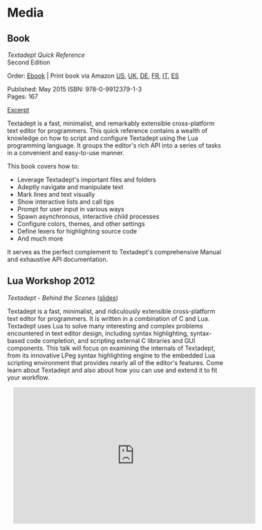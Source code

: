 # Media

## Book

<div style="float: left; margin: 0 1em 0 1em;">
  <a href="book/ta_quickref.png">
    <img src="book/ta_quickref_small.png" alt="" style="border-width: 1px;"/>
  </a>
</div>

*Textadept Quick Reference*<br/>
Second Edition

Order: [Ebook][] | Print book via Amazon [US][], [UK][], [DE][], [FR][], [IT][],
[ES][]

Published: May 2015
ISBN: 978-0-9912379-1-3<br/>
Pages: 167

[Excerpt][]

Textadept is a fast, minimalist, and remarkably extensible cross-platform text
editor for programmers. This quick reference contains a wealth of knowledge on
how to script and configure Textadept using the Lua programming language. It
groups the editor's rich API into a series of tasks in a convenient and
easy-to-use manner.

This book covers how to:

* Leverage Textadept's important files and folders
* Adeptly navigate and manipulate text
* Mark lines and text visually
* Show interactive lists and call tips
* Prompt for user input in various ways
* Spawn asynchronous, interactive child processes
* Configure colors, themes, and other settings
* Define lexers for highlighting source code
* And much more

It serves as the perfect complement to Textadept's comprehensive Manual and
exhaustive API documentation.

[Ebook]: http://gum.co/textadept2_ebook
[US]: http://www.amazon.com/Textadept-Quick-Reference-Mitchell/dp/0991237919/
[UK]: http://www.amazon.co.uk/Textadept-Quick-Reference-Mitchell/dp/0991237919/
[DE]: http://www.amazon.de/Textadept-Quick-Reference-Mitchell/dp/0991237919/
[FR]: http://www.amazon.fr/Textadept-Quick-Reference-Mitchell/dp/0991237919/
[IT]: http://www.amazon.it/Textadept-Quick-Reference-Mitchell/dp/0991237919/
[ES]: http://www.amazon.es/Textadept-Quick-Reference-Mitchell/dp/0991237919/
[Excerpt]: download/ta_quickref2_excerpt.pdf

## Lua Workshop 2012

*Textadept - Behind the Scenes* ([slides][])

Textadept is a fast, minimalist, and ridiculously extensible cross-platform text
editor for programmers. It is written in a combination of C and Lua. Textadept
uses Lua to solve many interesting and complex problems encountered in text
editor design, including syntax highlighting, syntax-based code completion, and
scripting external C libraries and GUI components. This talk will focus on
examining the internals of Textadept, from its innovative LPeg syntax
highlighting engine to the embedded Lua scripting environment that provides
nearly all of the editor's features. Come learn about Textadept and also about
how you can use and extend it to fit your workflow.

<iframe width="560" height="315" style="margin-left: 1em;"
        src="http://www.youtube.com/embed/-rMC2s0s-zA" frameborder="0"
        allowfullscreen></iframe>

[slides]: download/textadept_lua_wshop2012.pdf
